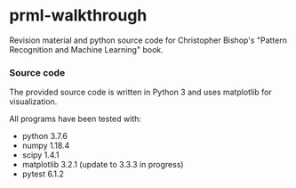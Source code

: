 # prml-walkthrough
Revision material and python source code for Christopher Bishop's "Pattern Recognition and Machine Learning" book.

### Source code
The provided source code is written in Python 3 and uses matplotlib for visualization.

All programs have been tested with:
* python 3.7.6
* numpy 1.18.4
* scipy 1.4.1
* matplotlib 3.2.1 (update to 3.3.3 in progress)
* pytest 6.1.2
